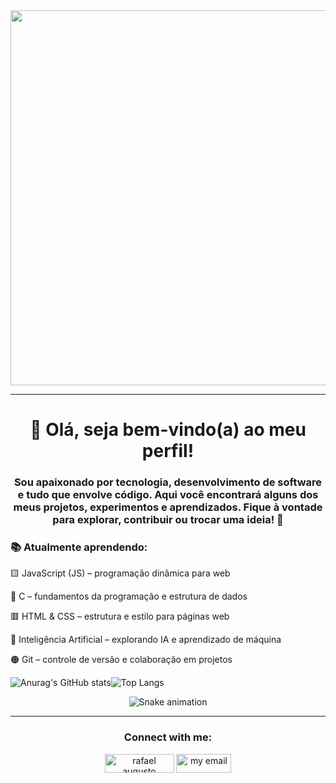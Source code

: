 <div align="center">
    <img src="https://chatgpt.com/s/m_686d2963f40c819190fc77b86344a41d" width="600">
</div>
<hr>
<h1 align="center">👋 Olá, seja bem-vindo(a) ao meu perfil!</h1>
<h3 align="center">Sou apaixonado por tecnologia, desenvolvimento de software e tudo que envolve código. Aqui você encontrará alguns dos meus projetos, experimentos e aprendizados.
Fique à vontade para explorar, contribuir ou trocar uma ideia! 🚀</h3>


<h3>📚 Atualmente aprendendo:</h3>
<p>
    
🟨 JavaScript (JS) – programação dinâmica para web

🔵 C – fundamentos da programação e estrutura de dados

🟥 HTML & CSS – estrutura e estilo para páginas web

🧠 Inteligência Artificial – explorando IA e aprendizado de máquina

🟠 Git – controle de versão e colaboração em projetos
</p>

![Anurag's GitHub stats](https://github-readme-stats.vercel.app/api?username=rafaelAugust0&show_icons=true&theme=radical)![Top Langs](https://github-readme-stats.vercel.app/api/top-langs/?username=rafaelAugust0&layout=compact&theme=radical) 

<div align="center">
  <img src="https://github.com/danielbped/danielbped/raw/output/github-contribution-grid-snake.svg" alt="Snake animation" style="max-width: 100%;">
</div>

<hr>
<h3 align="center">Connect with me:</h3>
<p align="center">
<a href="https://www.linkedin.com/in/rafael-augusto-b630831a4/" target="_blank"><img align="center" src="https://camo.githubusercontent.com/a80d00f23720d0bc9f55481cfcd77ab79e141606829cf16ec43f8cacc7741e46/68747470733a2f2f696d672e736869656c64732e696f2f62616467652f4c696e6b6564496e2d3030373742353f7374796c653d666f722d7468652d6261646765266c6f676f3d6c696e6b6564696e266c6f676f436f6c6f723d7768697465" alt="rafael augusto" height="30" width="111" /></a>
<a href= "mailto:rafael.augustoo1612@gmail.com"> <img align="center" src="https://camo.githubusercontent.com/571384769c09e0c66b45e39b5be70f68f552db3e2b2311bc2064f0d4a9f5983b/68747470733a2f2f696d672e736869656c64732e696f2f62616467652f476d61696c2d4431343833363f7374796c653d666f722d7468652d6261646765266c6f676f3d676d61696c266c6f676f436f6c6f723d7768697465" alt ="my email" height="30" width="88" /></a>
</p>
